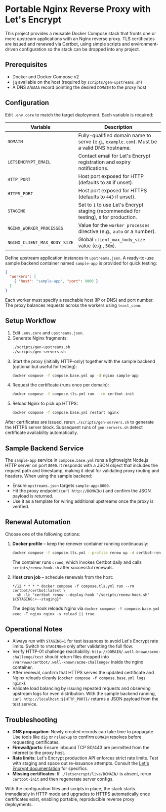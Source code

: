 # Portable Nginx Reverse Proxy with Let's Encrypt

This project provides a reusable Docker Compose stack that fronts one or more upstream applications with an Nginx reverse proxy. TLS certificates are issued and renewed via Certbot, using simple scripts and environment-driven configuration so the stack can be dropped into any project.

## Prerequisites
- Docker and Docker Compose v2
- `jq` available on the host (required by `scripts/gen-upstreams.sh`)
- A DNS `A`/`AAAA` record pointing the desired `DOMAIN` to the proxy host

## Configuration
Edit `.env.core` to match the target deployment. Each variable is required:

| Variable | Description |
|----------|-------------|
| `DOMAIN` | Fully-qualified domain name to serve (e.g., `example.com`). Must be a valid DNS hostname. |
| `LETSENCRYPT_EMAIL` | Contact email for Let's Encrypt registration and expiry notifications. |
| `HTTP_PORT` | Host port exposed for HTTP (defaults to `80` if unset). |
| `HTTPS_PORT` | Host port exposed for HTTPS (defaults to `443` if unset). |
| `STAGING` | Set to `1` to use Let's Encrypt staging (recommended for testing), `0` for production. |
| `NGINX_WORKER_PROCESSES` | Value for the `worker_processes` directive (e.g., `auto` or a number). |
| `NGINX_CLIENT_MAX_BODY_SIZE` | Global `client_max_body_size` value (e.g., `50m`). |

Define upstream application instances in `upstreams.json`. A ready-to-use sample backend container named `sample-app` is provided for quick testing:

```json
{
  "workers": [
    { "host": "sample-app", "port": 8000 }
  ]
}
```

Each worker must specify a reachable host (IP or DNS) and port number. The proxy balances requests across the workers using `least_conn`.

## Setup Workflow
1. Edit `.env.core` and `upstreams.json`.
2. Generate Nginx fragments:
   ```sh
   ./scripts/gen-upstreams.sh
   ./scripts/gen-servers.sh
   ```
3. Start the proxy (initially HTTP-only) together with the sample backend (optional but useful for testing):
   ```sh
   docker compose -f compose.base.yml up -d nginx sample-app
   ```
4. Request the certificate (runs once per domain):
   ```sh
   docker compose -f compose.tls.yml run --rm certbot-init
   ```
5. Reload Nginx to pick up HTTPS:
   ```sh
   docker compose -f compose.base.yml restart nginx
   ```

After certificates are issued, rerun `./scripts/gen-servers.sh` to generate the HTTPS server block. Subsequent runs of `gen-servers.sh` detect certificate availability automatically.

## Sample Backend Service
The `sample-app` service in `compose.base.yml` runs a lightweight Node.js HTTP server on port `8000`. It responds with a JSON object that includes the request path and timestamp, making it ideal for validating proxy routing and headers. When using the sample backend:

- Ensure `upstreams.json` targets `sample-app:8000`.
- Hit the proxy endpoint (`curl http://DOMAIN/`) and confirm the JSON payload is returned.
- Use it as a template for wiring additional upstreams once the proxy is verified.

## Renewal Automation
Choose one of the following options:

1. **Docker profile** – keep the renewer container running continuously:
   ```sh
   docker compose -f compose.tls.yml --profile renew up -d certbot-renewer
   ```
   The container runs `crond`, which invokes Certbot daily and calls `scripts/renew-hook.sh` after successful renewals.

2. **Host cron job** – schedule renewals from the host:
   ```cron
   */12 * * * * docker compose -f compose.tls.yml run --rm certbot/certbot:latest \
     sh -lc "certbot renew --deploy-hook '/scripts/renew-hook.sh' ${STAGING:+--staging}"
   ```
   The deploy hook reloads Nginx via `docker compose -f compose.base.yml exec -T nginx nginx -s reload || true`.

## Operational Notes
- Always run with `STAGING=1` for test issuances to avoid Let's Encrypt rate limits. Switch to `STAGING=0` only after validating the full flow.
- Verify HTTP-01 challenge reachability: `http://DOMAIN/.well-known/acme-challenge/test` should return files dropped into `/var/www/certbot/.well-known/acme-challenge/` inside the nginx container.
- After renewal, confirm that HTTPS serves the updated certificate and Nginx reloads cleanly (`docker compose -f compose.base.yml logs nginx`).
- Validate load balancing by issuing repeated requests and observing upstream logs for even distribution. With the sample backend running, `curl http://localhost:${HTTP_PORT}/` returns a JSON payload from the test service.

## Troubleshooting
- **DNS propagation**: Newly created records can take time to propagate. Use tools like `dig` or `nslookup` to confirm `DOMAIN` resolves before requesting certificates.
- **Firewall/ports**: Ensure inbound TCP 80/443 are permitted from the internet to the proxy host.
- **Rate limits**: Let's Encrypt production API enforces strict rate limits. Test with staging and space out re-issuance attempts. Consult the [Let's Encrypt documentation](https://letsencrypt.org/docs/rate-limits/) for specifics.
- **Missing certificates**: If `./letsencrypt/live/DOMAIN/` is absent, rerun `certbot-init` and then regenerate server configs.

With the configuration files and scripts in place, the stack starts immediately in HTTP mode and upgrades to HTTPS automatically once certificates exist, enabling portable, reproducible reverse proxy deployments.
